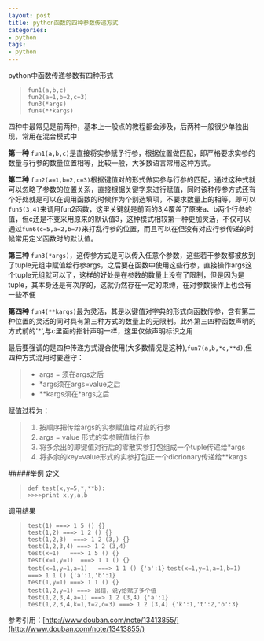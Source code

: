 ```yaml
---
layout: post
title: python函数的四种参数传递方式
categories:
- python
tags:
- python
---
```




python中函数传递参数有四种形式
> `fun1(a,b,c)`    
> `fun2(a=1,b=2,c=3)`    
> `fun3(*args)`   
> `fun4(**kargs)`  

四种中最常见是前两种，基本上一般点的教程都会涉及，后两种一般很少单独出现，常用在混合模式中

**第一种** `fun1(a,b,c)`是直接将实参赋予行参，根据位置做匹配，即严格要求实参的数量与行参的数量位置相等，比较一般，大多数语言常用这种方式。

**第二种** `fun2(a=1,b=2,c=3)`根据键值对的形式做实参与行参的匹配，通过这种式就可以忽略了参数的位置关系，直接根据关键字来进行赋值，同时该种传参方式还有个好处就是可以在调用函数的时候作为个别选填项，不要求数量上的相等，即可以`fun5(3,4)`来调用fun2函数，这里关键就是前面的3,4覆盖了原来a、b两个行参的值，但c还是不变采用原来的默认值3，这种模式相较第一种更加灵活，不仅可以通过`fun6(c=5,a=2,b=7)`来打乱行参的位置，而且可以在但没有对应行参传递的时候常用定义函数时的默认值。

**第三种** `fun3(*args)`，这传参方式是可以传入任意个参数，这些若干参数都被放到了tuple元组中赋值给行参args，之后要在函数中使用这些行参，直接操作args这个tuple元组就可以了，这样的好处是在参数的数量上没有了限制，但是因为是tuple，其本身还是有次序的，这就仍然存在一定的束缚，在对参数操作上也会有一些不便 

**第四种** `fun4(**kargs)`最为灵活，其是以键值对字典的形式向函数传参，含有第二种位置的灵活的同时具有第三种方式的数量上的无限制。此外第三四种函数声明的方式前的'\*',与c里面的指针声明一样，这里仅做声明标识之用

最后要强调的是四种传递方式混合使用(大多数情况是这种),`fun7(a,b,*c,**d)`,但四种方式混用时要遵守：
> + args = <value> 须在args之后   
> + \*args须在args=value之后
> + \*\*kargs须在\*args之后

赋值过程为：
> 1. 按顺序把传给args的实参赋值给对应的行参
> 2. args = value 形式的实参赋值给行参
> 3. 将多余出的即键值对行后的零散实参打包组成一个tuple传递给\*args
> 4. 将多余的key=value形式的实参打包正一个dicrionary传递给\*\*kargs

#####举例
定义
> `def test(x,y=5,*,**b):`   
> `>>>>print x,y,a,b`    

调用结果
> `test(1) ===> 1 5 () {}`   
> `test(1,2) ===> 1 2 () {}`    
> `test(1,2,3)  ===> 1 2 (3,) {}`   
> `test(1,2,3,4) ===> 1 2 (3,4)`    
> `test(x=1)   ===> 1 5 () {}`     
> `test(x=1,y=1)  ===> 1 1 () {}`    
> `test(x=1,y=1,a=1)   ===> 1 1 () {'a':1}`
> `test(x=1,y=1,a=1,b=1)   ===> 1 1 () {'a':1,'b':1}`    
> `test(1,y=1) ===> 1 1 () {}`    
> `test(1,2,y=1) ===> 出错，说y给赋了多个值`  
> `test(1,2,3,4,a=1) ===> 1 2 (3,4) {'a':1}`    
> `test(1,2,3,4,k=1,t=2,o=3) ===> 1 2 (3,4) {'k':1,'t':2,'o':3} `   



参考引用：[http://www.douban.com/note/13413855/](http://www.douban.com/note/13413855/)










